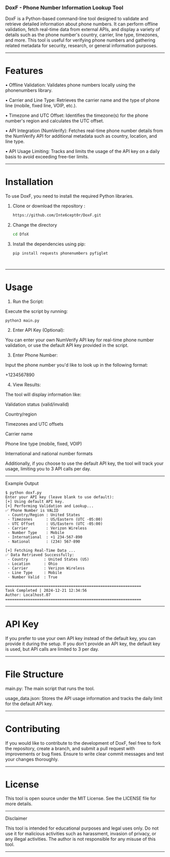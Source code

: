 ### DoxF - Phone Number Information Lookup Tool

DoxF is a Python-based command-line tool designed to validate and retrieve detailed information about phone numbers. It can perform offline validation, fetch real-time data from external APIs, and display a variety of details such as the phone number's country, carrier, line type, timezones, and more. This tool is useful for verifying phone numbers and gathering related metadata for security, research, or general information purposes.


---

# Features

• Offline Validation: Validates phone numbers locally using the phonenumbers library.

• Carrier and Line Type: Retrieves the carrier name and the type of phone line (mobile, fixed line, VOIP, etc.).

• Timezone and UTC Offset: Identifies the timezone(s) for the phone number's region and calculates the UTC offset.

• API Integration (NumVerify): Fetches real-time phone number details from the NumVerify API for additional metadata such as country, location, and line type.

• API Usage Limiting: Tracks and limits the usage of the API key on a daily basis to avoid exceeding free-tier limits.



---

# Installation

To use DoxF, you need to install the required Python libraries.

1. Clone or download the repository :

   ```bash
   https://github.com/Inte6cept0r/DoxF.git

2. Change the directory


   ```bash
   cd DfoX

4. Install the dependencies using pip:

    ```bash
    pip install requests phonenumbers pyfiglet




---

# Usage

1. Run the Script:

Execute the script by running:

    
    python3 main.py



2. Enter API Key (Optional):

You can enter your own NumVerify API key for real-time phone number validation, or use the default API key provided in the script.



3. Enter Phone Number:

Input the phone number you'd like to look up in the following format:

+1234567890



4. View Results:


The tool will display information like:

Validation status (valid/invalid)

Country/region

Timezones and UTC offsets

Carrier name

Phone line type (mobile, fixed, VOIP)

International and national number formats



Additionally, if you choose to use the default API key, the tool will track your usage, limiting you to 3 API calls per day.




---
Example Output
```
$ python doxf.py
Enter your API key (leave blank to use default): 
[+] Using default API key.
[+] Performing Validation and Lookup...
✅ Phone Number is VALID
 - Country/Region : United States
 - Timezones      : US/Eastern (UTC -05:00)
 - UTC Offset     : US/Eastern (UTC -05:00)
 - Carrier        : Verizon Wireless
 - Number Type    : Mobile
 - International  : +1 234-567-890
 - National       : (234) 567-890

[+] Fetching Real-Time Data ...
✅ Data Retrieved Successfully:
 - Country       : United States (US)
 - Location      : Ohio
 - Carrier       : Verizon Wireless
 - Line Type     : Mobile
 - Number Valid  : True

============================================================
Task Completed | 2024-12-21 12:34:56
Author: Localhost.07
============================================================
```

---

# API Key

If you prefer to use your own API key instead of the default key, you can provide it during the setup. If you don't provide an API key, the default key is used, but API calls are limited to 3 per day.


---

# File Structure

main.py: The main script that runs the tool.

usage_data.json: Stores the API usage information and tracks the daily limit for the default API key.



---

# Contributing

If you would like to contribute to the development of DoxF, feel free to fork the repository, create a branch, and submit a pull request with improvements or bug fixes. Ensure to write clear commit messages and test your changes thoroughly.


---

# License

This tool is open source under the MIT License. See the LICENSE file for more details.


---

Disclaimer

This tool is intended for educational purposes and legal uses only. Do not use it for malicious activities such as harassment, invasion of privacy, or any illegal activities. The author is not responsible for any misuse of this tool.


---
